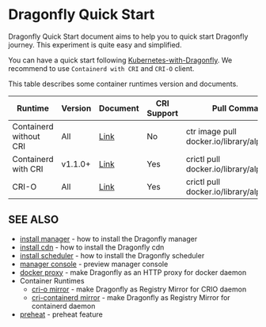 # Dragonfly Quick Start

Dragonfly Quick Start document aims to help you to quick start Dragonfly journey. This experiment is quite easy and
simplified.

You can have a quick start following [Kubernetes-with-Dragonfly](../ecosystem/Kubernetes-with-Dragonfly.md). We recommend to use `Containerd with CRI` and `CRI-O` client.

This table describes some container runtimes version and documents.

| Runtime | Version | Document | CRI Support | Pull Command |
| --- | --- | --- | --- | --- | 
| Containerd without CRI | All | [Link](./proxy/containerd.md) | No | ctr image pull docker.io/library/alpine |
| Containerd with CRI | v1.1.0+ | [Link](./registry-mirror/cri-containerd.md) | Yes | crictl pull docker.io/library/alpine:latest |
| CRI-O | All | [Link](./registry-mirror/cri-o.md) | Yes | crictl pull docker.io/library/alpine:latest |

## SEE ALSO

- [install manager](../user-guide/install/install-manager.md) - how to install the Dragonfly manager
- [install cdn](../user-guide/install/install-cdn.md) - how to install the Dragonfly cdn
- [install scheduler](../user-guide/install/install-scheduler.md) - how to install the Dragonfly scheduler
- [manager console](../user-guide/console/preview.md) - preview manager console
- [docker proxy](../user-guide/proxy/docker.md) - make Dragonfly as an HTTP proxy for docker daemon
- Container Runtimes
    - [cri-o mirror](../user-guide/registry-mirror/cri-o.md) - make Dragonfly as Registry Mirror for CRIO daemon
    - [cri-containerd mirror](../user-guide/registry-mirror/cri-containerd.md) - make Dragonfly as Registry Mirror for containerd daemon
- [preheat](../user-guide/preheat/preheat.md) - preheat feature
